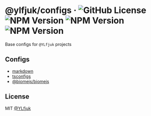 # @ylfjuk/configs &middot; ![GitHub License](https://img.shields.io/github/license/ylfjuk/configs) ![NPM Version](https://img.shields.io/npm/v/%40ylfjuk%2Fmd?label=markdown&logo=markdown) ![NPM Version](https://img.shields.io/npm/v/%40ylfjuk%2Ftsconfigs?label=tsconfigs&logo=typescript) ![NPM Version](https://img.shields.io/npm/v/%40ylfjuk%2Fbiome?label=@biomejs/biomejs&logo=biome)

Base configs for `@YLfjuk` projects

## Configs

- [markdown](packages/md/README.md)
- [tsconfigs](packages/tsconfigs/README.md)
- [@biomejs/biomejs](packages/biome/README.md)

## License

MIT [@YLfjuk](https://github.com/YLfjuk)
